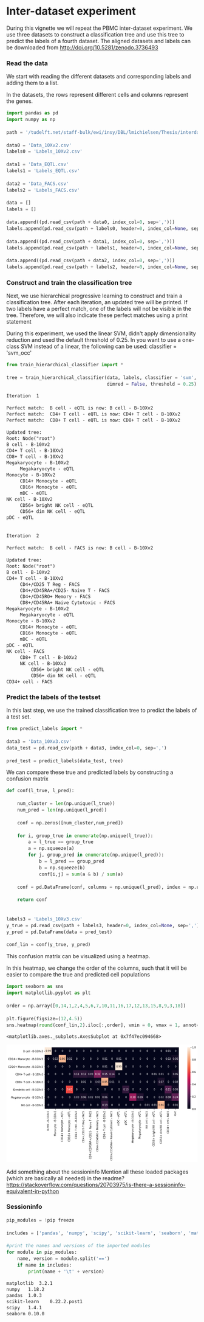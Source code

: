 # Inter-dataset experiment

During this vignette we will repeat the PBMC inter-dataset experiment. We use three datasets to construct a classification tree and use this tree to predict the labels of a fourth dataset. The aligned datasets and labels can be downloaded from http://doi.org/10.5281/zenodo.3736493

### Read the data

We start with reading the different datasets and corresponding labels and adding them to a list.

In the datasets, the rows represent different cells and columns represent the genes.


```python
import pandas as pd
import numpy as np

path = '/tudelft.net/staff-bulk/ewi/insy/DBL/lmichielsen/Thesis/interdataset/Finaldataset/'

data0 = 'Data_10Xv2.csv'
labels0 = 'Labels_10Xv2.csv'

data1 = 'Data_EQTL.csv'
labels1 = 'Labels_EQTL.csv'

data2 = 'Data_FACS.csv'
labels2 = 'Labels_FACS.csv'

data = []
labels = []

data.append((pd.read_csv(path + data0, index_col=0, sep=',')))
labels.append(pd.read_csv(path + labels0, header=0, index_col=None, sep=','))

data.append((pd.read_csv(path + data1, index_col=0, sep=',')))
labels.append(pd.read_csv(path + labels1, header=0, index_col=None, sep=','))

data.append((pd.read_csv(path + data2, index_col=0, sep=',')))
labels.append(pd.read_csv(path + labels2, header=0, index_col=None, sep=','))
```

### Construct and train the classification tree

Next, we use hierarchical progressive learning to construct and train a classification tree. After each iteration, an updated tree will be printed. If two labels have a perfect match, one of the labels will not be visible in the tree. Therefore, we will also indicate these perfect matches using a print statement

During this experiment, we used the linear SVM, didn't apply dimensionality reduction and used the default threshold of 0.25. In you want to use a one-class SVM instead of a linear, the following can be used: classifier = 'svm_occ'


```python
from train_hierarchical_classifier import *

tree = train_hierarchical_classifier(data, labels, classifier = 'svm', 
                                     dimred = False, threshold = 0.25)
```

    Iteration  1 
    
    Perfect match:  B cell - eQTL is now: B cell - B-10Xv2
    Perfect match:  CD4+ T cell - eQTL is now: CD4+ T cell - B-10Xv2
    Perfect match:  CD8+ T cell - eQTL is now: CD8+ T cell - B-10Xv2
    
    Updated tree:
    Root: Node("root")
    B cell - B-10Xv2
    CD4+ T cell - B-10Xv2
    CD8+ T cell - B-10Xv2
    Megakaryocyte - B-10Xv2
    	 Megakaryocyte - eQTL
    Monocyte - B-10Xv2
    	 CD14+ Monocyte - eQTL
    	 CD16+ Monocyte - eQTL
    	 mDC - eQTL
    NK cell - B-10Xv2
    	 CD56+ bright NK cell - eQTL
    	 CD56+ dim NK cell - eQTL
    pDC - eQTL
    
    
    Iteration  2 
    
    Perfect match:  B cell - FACS is now: B cell - B-10Xv2
    
    Updated tree:
    Root: Node("root")
    B cell - B-10Xv2
    CD4+ T cell - B-10Xv2
    	 CD4+/CD25 T Reg - FACS
    	 CD4+/CD45RA+/CD25- Naive T - FACS
    	 CD4+/CD45RO+ Memory - FACS
    	 CD8+/CD45RA+ Naive Cytotoxic - FACS
    Megakaryocyte - B-10Xv2
    	 Megakaryocyte - eQTL
    Monocyte - B-10Xv2
    	 CD14+ Monocyte - eQTL
    	 CD16+ Monocyte - eQTL
    	 mDC - eQTL
    pDC - eQTL
    NK cell - FACS
    	 CD8+ T cell - B-10Xv2
    	 NK cell - B-10Xv2
    		 CD56+ bright NK cell - eQTL
    		 CD56+ dim NK cell - eQTL
    CD34+ cell - FACS
    
    


### Predict the labels of the testset

In this last step, we use the trained classification tree to predict the labels of a test set.


```python
from predict_labels import *

data3 = 'Data_10Xv3.csv'
data_test = pd.read_csv(path + data3, index_col=0, sep=',')

pred_test = predict_labels(data_test, tree)
```

We can compare these true and predicted labels by constructing a confusion matrix


```python
def conf(l_true, l_pred):
    
    num_cluster = len(np.unique(l_true))
    num_pred = len(np.unique(l_pred))

    conf = np.zeros([num_cluster,num_pred])

    for i, group_true in enumerate(np.unique(l_true)):
        a = l_true == group_true
        a = np.squeeze(a)
        for j, group_pred in enumerate(np.unique(l_pred)):
            b = l_pred == group_pred
            b = np.squeeze(b)
            conf[i,j] = sum(a & b) / sum(a)

    conf = pd.DataFrame(conf, columns = np.unique(l_pred), index = np.unique(l_true))
    
    return conf


labels3 = 'Labels_10Xv3.csv'
y_true = pd.read_csv(path + labels3, header=0, index_col=None, sep=',')
y_pred = pd.DataFrame(data = pred_test)

conf_lin = conf(y_true, y_pred)

```

This confusion matrix can be visualized using a heatmap.

In this heatmap, we change the order of the columns, such that it will be easier to compare the true and predicted cell populations


```python
import seaborn as sns
import matplotlib.pyplot as plt

order = np.array([0,14,1,2,4,5,6,7,10,11,16,17,12,13,15,8,9,3,18])

plt.figure(figsize=(12,4.5))
sns.heatmap(round(conf_lin,2).iloc[:,order], vmin = 0, vmax = 1, annot=True)

```




    <matplotlib.axes._subplots.AxesSubplot at 0x7f47ec094668>




![png](output_10_1.png)


Add something about the sessioninfo
Mention all these loaded packages (which are basically all needed) in the readme?
https://stackoverflow.com/questions/20703975/is-there-a-sessioninfo-equivalent-in-python

### Sessioninfo


```python
pip_modules = !pip freeze

includes = ['pandas', 'numpy', 'scipy', 'scikit-learn', 'seaborn', 'matplotlib']

#print the names and versions of the imported modules
for module in pip_modules:
    name, version = module.split('==')
    if name in includes: 
        print(name + '\t' + version)
```

    matplotlib	3.2.1
    numpy	1.18.2
    pandas	1.0.3
    scikit-learn	0.22.2.post1
    scipy	1.4.1
    seaborn	0.10.0



```python

```
